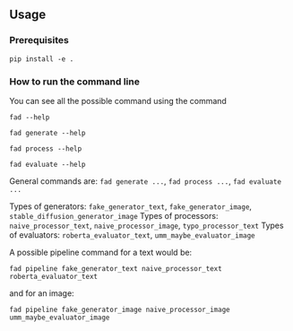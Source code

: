 ## Usage

### Prerequisites

```shell
pip install -e .
```

### How to run the command line

You can see all the possible command using the command 
```shell
fad --help
```
```shell
fad generate --help
```
```shell
fad process --help
```
```shell
fad evaluate --help
```
General commands are: `fad generate ...`, `fad process ...`, `fad evaluate ...`

Types of generators: `fake_generator_text`, `fake_generator_image`, `stable_diffusion_generator_image`
Types of processors: `naive_processor_text`, `naive_processor_image`, `typo_processor_text`
Types of evaluators: `roberta_evaluator_text`, `umm_maybe_evaluator_image`

A possible pipeline command for a text would be:
```shell
fad pipeline fake_generator_text naive_processor_text roberta_evaluator_text
```

and for an image:
```shell
fad pipeline fake_generator_image naive_processor_image umm_maybe_evaluator_image
```
